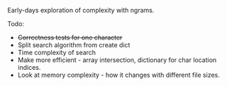 Early-days exploration of complexity with ngrams. 

Todo:

- ~~Correctness tests for one character~~
- Split search algorithm from create dict
- Time complexity of search
- Make more efficient - array intersection, dictionary for char location indices. 
- Look at memory complexity - how it changes with different file sizes.